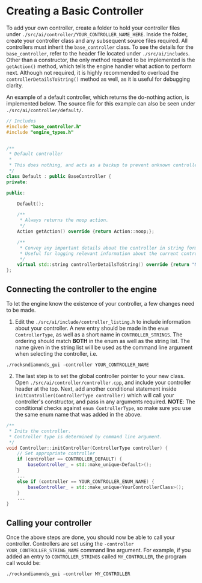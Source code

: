 
# Creating a Basic Controller
To add your own controller, create a folder to hold your controller files under `./src/ai/controller/YOUR_CONTROLLER_NAME_HERE`. Inside the folder, create your controller class and any subsequent source files required. All controllers must inherit the `base_controller` class. To see the details for the `base_controller`,  refer to the header file located under `./src/ai/includes`. Other than a constructor, the only method required to be implemented is the `getAction()` method, which tells the engine handler what action to perform next. Although not required, it is highly recommended to overload the `controllerDetailsToString()` method as well, as it is useful for debugging clarity.

An example of a default controller, which returns the do-nothing action, is implemented below. The source file for this example can also be seen under `./src/ai/controller/default/`.

```cpp
// Includes
#include "base_controller.h"
#include "engine_types.h"


/**
 * Default controller
 *
 * This does nothing, and acts as a backup to prevent unknown controller input from breaking
 */
class Default : public BaseController {
private:

public:

    Default();

    /**
     * Always returns the noop action.
     */
    Action getAction() override {return Action::noop;};

    /**
     * Convey any important details about the controller in string format.
     * Useful for logging relevant information about the current controller configuration.
     */
    virtual std::string controllerDetailsToString() override {return "My controller";}
};
```

## Connecting the controller to the engine
To let the engine know the existence of your controller, a few changes need to be made.
1. Edit the `./src/ai/include/controller_listing.h` to include information about your controller. A new entry should be made in the `enum ControllerType`, as well as a short name in `CONTROLLER_STRINGS`. The ordering should match **BOTH** in the enum as well as the string list. The name given in the string list will be used as the command line argument when selecting the controller, i.e.
```shell
./rocksndiamonds_gui -controller YOUR_CONTROLLER_NAME
```
2. The last step is to set the global controller pointer to your new class. Open `./src/ai/controller/controller.cpp`, and include your controller header at the top. Next, add another conditional statement inside `initController(ControllerType controller)` which will call your controller's constructor, and pass in any arguments required. **NOTE**: The conditional checks against `enum ControllerType`, so make sure you use the same enum name that was added in the above.
```cpp
/**
 * Inits the controller.
 * Controller type is determined by command line argument.
 */
void Controller::initController(ControllerType controller) {
    // Set appropriate controller
    if (controller == CONTROLLER_DEFAULT) {
        baseController_ = std::make_unique<Default>();
    }
    ...
    else if (controller == YOUR_CONTROLLER_ENUM_NAME) {
        baseController_ = std::make_unique<YourControllerClass>();
    }
    ...
}
```

## Calling your controller
Once the above steps are done, you should now be able to call your controller. Controllers are set using the `-controller YOUR_CONTROLLER_STRING_NAME` command line argument. For example, if you added an entry to `CONTROLLER_STRINGS` called `MY_CONTROLLER`, the program call would be:
```shell
./rocksndiamonds_gui -controller MY_CONTROLLER
```